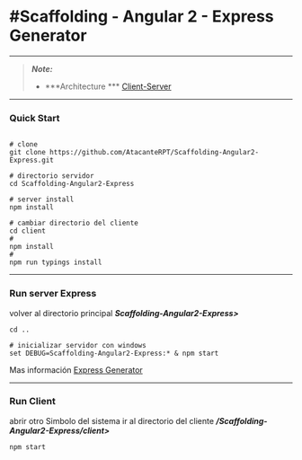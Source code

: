 #Scaffolding - Angular 2 - Express Generator
=================


----------

> ***Note:***
> - ***Architecture *** [Client-Server](https://es.wikipedia.org/wiki/Cliente-servidor)

----------
### Quick Start
```

# clone 
git clone https://github.com/AtacanteRPT/Scaffolding-Angular2-Express.git  

# directorio servidor
cd Scaffolding-Angular2-Express

# server install 
npm install 
```
```
# cambiar directorio del cliente
cd client
#
npm install
#
npm run typings install
``` 
-------
### Run server Express
 volver al directorio principal  ***Scaffolding-Angular2-Express>***
```
cd ..
```
```
# inicializar servidor con windows
set DEBUG=Scaffolding-Angular2-Express:* & npm start
```
Mas información [ Express Generator](http://expressjs.com/es/starter/generator.html)

---

### Run Client

abrir otro Simbolo del sistema
 ir al directorio del cliente ***/Scaffolding-Angular2-Express/client>***
```
npm start
```
